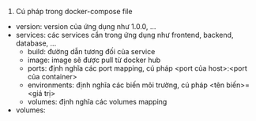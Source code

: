 1. Cú pháp trong docker-compose file
- version: version của ứng dụng như 1.0.0, ...
- services: các services cần trong ứng dụng như frontend, backend, database, ...
	- build: đường dẫn tương đối của service
	- image: image sẽ được pull từ docker hub
	- ports: định nghĩa các port mapping, cú pháp <port của host>:<port của container>
	- environments: định nghĩa các biến môi trường, cú pháp <tên biến>=<giá trị>
	- volumes: định nghĩa các volumes mapping
- volumes: 